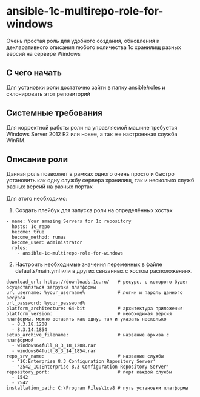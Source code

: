 # ansible-1c-multirepo-role-for-windows
Очень простая роль для удобного создания, обновления и декларативного описания любого количества 1с хранилищ разных версий на сервере Windows

## С чего начать
Для установки роли достаточно зайти в папку ansible/roles и склонировать этот репозиторий

## Системные требования
Для корректной работы роли на управляемой машине требуется Windows Server 2012 R2 или новее, а так же настроенная служба WinRM.

## Описание роли
Данная роль позволяет в рамках одного очень просто и быстро установить как одну службу сервера хранилищ, так и несколько служб разных версий на разных портах

Для этого необходимо:
1) Создать плейбук для запуска роли на определённых хостах
```
- name: Your amazing Servers for 1c repository
  hosts: 1c_repo
  become: true
  become_method: runas
  become_user: Administrator
  roles:
    - ansible-1c-multirepo-role-for-windows
```
2) Настроить необходимые значения переменных в файле defaults/main.yml или в других связанных с хостом расположениях.
```
download_url: https://downloads.1c.ru/   # ресурс, с которого будет осуществляться загрузка платформы
url_username: %your_username%            # логин и пароль данного ресурса
url_password: %your_password%
platform_architecture: 64-bit            # архитектура приложения
platform_version:                        # необходимая версия платформы, можно оставить как одну, так и указать несколько
  - 8.3.18.1208
  - 8.3.14.1854
setup_archive_filename:                  # название архива с платформой
  - windows64full_8_3_18_1208.rar
  - windows64full_8_3_14_1854.rar
repo_srv_name:                           # название службы
  - '1C:Enterprise 8.3 Configuration Repository Server'
  - '2542_1C:Enterprise 8.3 Configuration Repository Server'
repository_port:                         # порт каждой службы
  - 1542
  - 2542
installation_path: C:\Program Files\1cv8 # путь установки платформы
```
